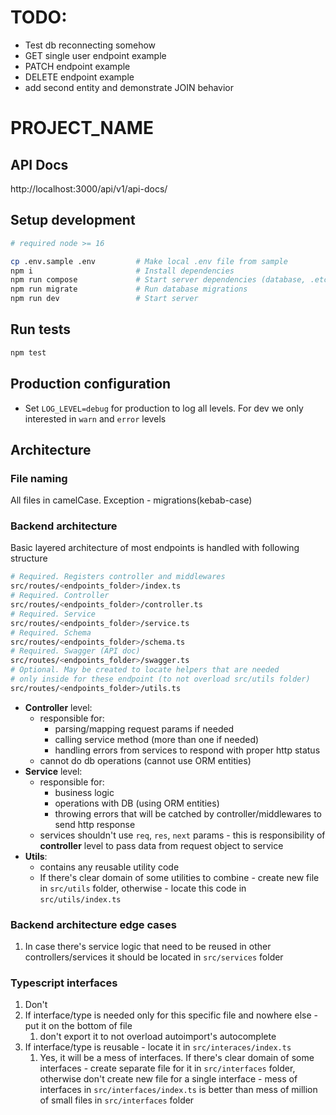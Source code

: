 # TODO:

- Test db reconnecting somehow
- GET single user endpoint example
- PATCH endpoint example
- DELETE endpoint example
- add second entity and demonstrate JOIN behavior

# PROJECT_NAME

## API Docs

http://localhost:3000/api/v1/api-docs/

## Setup development

```bash
# required node >= 16

cp .env.sample .env         # Make local .env file from sample
npm i                       # Install dependencies
npm run compose             # Start server dependencies (database, .etc)
npm run migrate             # Run database migrations
npm run dev                 # Start server
```

## Run tests

```bash
npm test
```

## Production configuration

- Set `LOG_LEVEL=debug` for production to log all levels. For dev we only interested in `warn` and `error` levels

## Architecture

### File naming

All files in camelCase. Exception - migrations(kebab-case)

### Backend architecture

Basic layered architecture of most endpoints is handled with following structure

```bash
# Required. Registers controller and middlewares
src/routes/<endpoints_folder>/index.ts
# Required. Controller
src/routes/<endpoints_folder>/controller.ts
# Required. Service
src/routes/<endpoints_folder>/service.ts
# Required. Schema
src/routes/<endpoints_folder>/schema.ts
# Required. Swagger (API doc)
src/routes/<endpoints_folder>/swagger.ts
# Optional. May be created to locate helpers that are needed
# only inside for these endpoint (to not overload src/utils folder)
src/routes/<endpoints_folder>/utils.ts
```

- **Controller** level:
  - responsible for:
    - parsing/mapping request params if needed
    - calling service method (more than one if needed)
    - handling errors from services to respond with proper http status
  - cannot do db operations (cannot use ORM entities)
- **Service** level:
  - responsible for:
    - business logic
    - operations with DB (using ORM entities)
    - throwing errors that will be catched by controller/middlewares to send http response
  - services shouldn't use `req`, `res`, `next` params - this is responsibility of **controller** level to pass data from request object to service
- **Utils**:
  - contains any reusable utility code
  - If there's clear domain of some utilities to combine - create new file in `src/utils` folder, otherwise - locate this code in `src/utils/index.ts`

### Backend architecture edge cases

1. In case there's service logic that need to be reused in other controllers/services it should be located in `src/services` folder

### Typescript interfaces

1. Don't
2. If interface/type is needed only for this specific file and nowhere else - put it on the bottom of file
   1. don't export it to not overload autoimport's autocomplete
3. If interface/type is reusable - locate it in `src/interaces/index.ts`
   1. Yes, it will be a mess of interfaces. If there's clear domain of some interfaces - create separate file for it in `src/interfaces` folder, otherwise don't create new file for a single interface - mess of interfaces in `src/interfaces/index.ts` is better than mess of million of small files in `src/interfaces` folder
